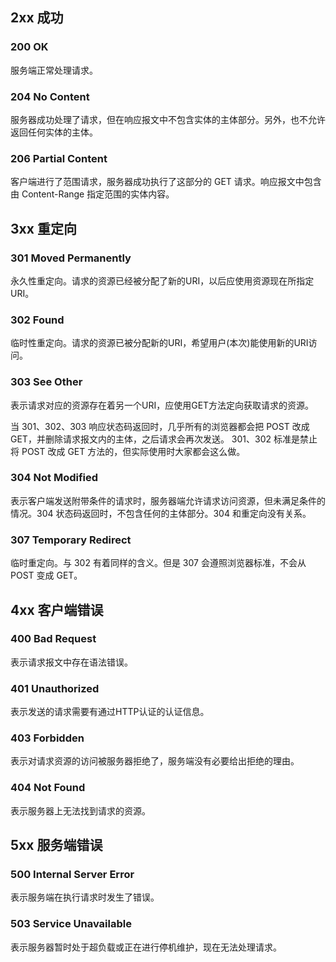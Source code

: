 ## 2xx 成功

### 200 OK
服务端正常处理请求。

### 204  No Content
服务器成功处理了请求，但在响应报文中不包含实体的主体部分。另外，也不允许返回任何实体的主体。

### 206 Partial Content
客户端进行了范围请求，服务器成功执行了这部分的 GET 请求。响应报文中包含由 Content-Range 指定范围的实体内容。

## 3xx 重定向

### 301 Moved Permanently
永久性重定向。请求的资源已经被分配了新的URI，以后应使用资源现在所指定URI。

### 302 Found
临时性重定向。请求的资源已被分配新的URI，希望用户(本次)能使用新的URI访问。

### 303 See Other
表示请求对应的资源存在着另一个URI，应使用GET方法定向获取请求的资源。 <br />

当 301、302、303 响应状态码返回时，几乎所有的浏览器都会把 POST 改成 GET，并删除请求报文内的主体，之后请求会再次发送。 301、302 标准是禁止将 POST 改成 GET 方法的，但实际使用时大家都会这么做。

### 304 Not Modified
表示客户端发送附带条件的请求时，服务器端允许请求访问资源，但未满足条件的情况。304 状态码返回时，不包含任何的主体部分。304 和重定向没有关系。

### 307 Temporary Redirect
临时重定向。与 302 有着同样的含义。但是 307 会遵照浏览器标准，不会从 POST 变成 GET。

## 4xx 客户端错误

### 400 Bad Request
表示请求报文中存在语法错误。

### 401 Unauthorized
表示发送的请求需要有通过HTTP认证的认证信息。

### 403 Forbidden
表示对请求资源的访问被服务器拒绝了，服务端没有必要给出拒绝的理由。

### 404 Not Found
表示服务器上无法找到请求的资源。

## 5xx 服务端错误

### 500 Internal Server Error
表示服务端在执行请求时发生了错误。

### 503 Service Unavailable
表示服务器暂时处于超负载或正在进行停机维护，现在无法处理请求。
